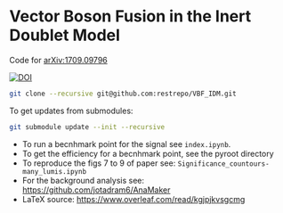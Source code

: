 # Vector Boson Fusion in the Inert Doublet Model
Code for [arXiv:1709.09796](https://inspirehep.net/search?p=find+eprint+1709.09796)

[![DOI](https://zenodo.org/badge/95233464.svg)](https://zenodo.org/badge/latestdoi/95233464)
```bash
git clone --recursive git@github.com:restrepo/VBF_IDM.git
```
To get updates from submodules:
```bash
git submodule update --init --recursive
```
* To run a becnhmark point for the signal see `index.ipynb`.
* To get the efficiency for a becnhmark point, see the pyroot directory
* To reproduce the figs 7 to 9 of paper see: `Significance_countours-many_lumis.ipynb`
* For the background analysis see: https://github.com/jotadram6/AnaMaker
* LaTeX source: https://www.overleaf.com/read/kgjpjkvsgcmg

